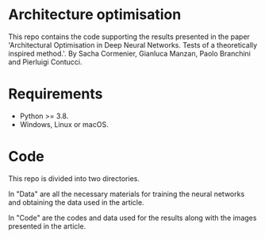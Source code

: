 # Architecture optimisation

This repo contains the code supporting the results presented in the paper 'Architectural Optimisation in Deep Neural Networks. Tests of a theoretically inspired method.'.
By Sacha Cormenier, Gianluca Manzan, Paolo Branchini and Pierluigi Contucci.

# Requirements

* Python >= 3.8.
* Windows, Linux or macOS.

# Code

This repo is divided into two directories.

In "Data" are all the necessary materials for training the neural networks and obtaining the data used in the article.

In "Code" are the codes and data used for the results along with the images presented in the article.